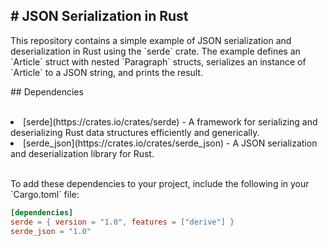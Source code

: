 <h2># JSON Serialization in Rust</h2>

<p>This repository contains a simple example of JSON serialization and deserialization in Rust using the `serde` crate. The example defines an `Article` struct with nested `Paragraph` structs, serializes an instance of `Article` to a JSON string, and prints the result.</p>

<p>## Dependencies</p>
<br>
<li> [serde](https://crates.io/crates/serde) - A framework for serializing and deserializing Rust data structures efficiently and generically.</li>
<li> [serde_json](https://crates.io/crates/serde_json) - A JSON serialization and deserialization library for Rust.</li>
<br>
<p>To add these dependencies to your project, include the following in your `Cargo.toml` file:</p>

```toml
[dependencies]
serde = { version = "1.0", features = ["derive"] }
serde_json = "1.0"
